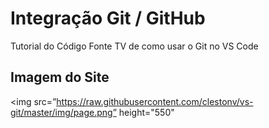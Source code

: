 # Integração Git / GitHub

Tutorial do Código Fonte TV de como usar o Git no VS Code

## Imagem do Site

<img src=”https://raw.githubusercontent.com/clestonv/vs-git/master/img/page.png”
height="550"
>

